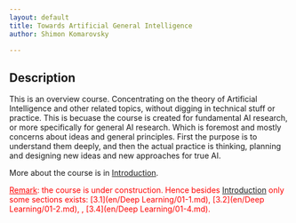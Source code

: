 ```yaml
---
layout: default
title: Towards Artificial General Intelligence
author: Shimon Komarovsky

---
```



## Description

This is an overview course. Concentrating on the theory of Artificial Intelligence and other related topics, without digging in technical stuff or practice. This is becuase the course is created for fundamental AI research, or more specifically for general AI research. Which is foremost and mostly concerns about ideas and general principles. First the purpose is to understand them deeply, and then the actual practice is thinking, planning and designing new ideas and new approaches for true AI.

More about the course is in <a href="en/Introduction/about">Introduction</a>.



<span style="color: red; text-decoration: underline;">Remark</span><span style="color: red;">: the course is under construction. Hence besides <a href="en/Introduction/about">Introduction</a> only some sections exists: 
[3.1](en/Deep Learning/01-1.md),  [3.2](en/Deep Learning/01-2.md), , [3.4](en/Deep Learning/01-4.md).</span>